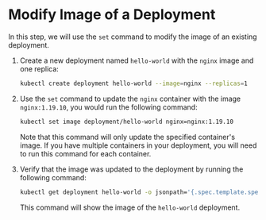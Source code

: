 # Modify Image of a Deployment

In this step, we will use the `set` command to modify the image of an existing deployment.

1. Create a new deployment named `hello-world` with the `nginx` image and one replica:

   ```bash
   kubectl create deployment hello-world --image=nginx --replicas=1
   ```

2. Use the `set` command to update the `nginx` container with the image `nginx:1.19.10`, you would run the following command:

   ```bash
   kubectl set image deployment/hello-world nginx=nginx:1.19.10
   ```

   Note that this command will only update the specified container's image. If you have multiple containers in your deployment, you will need to run this command for each container.

3. Verify that the image was updated to the deployment by running the following command:

   ```bash
   kubectl get deployment hello-world -o jsonpath='{.spec.template.spec.containers[0].image}'
   ```

   This command will show the image of the `hello-world` deployment.
